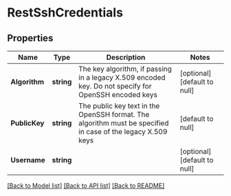# RestSshCredentials

## Properties
Name | Type | Description | Notes
------------ | ------------- | ------------- | -------------
**Algorithm** | **string** | The key algorithm, if passing in a legacy X.509 encoded key. Do not specify for OpenSSH encoded keys | [optional] [default to null]
**PublicKey** | **string** | The public key text in the OpenSSH format. The algorithm must be specified in case of the legacy X.509 keys | [default to null]
**Username** | **string** |  | [optional] [default to null]

[[Back to Model list]](../README.md#documentation-for-models) [[Back to API list]](../README.md#documentation-for-api-endpoints) [[Back to README]](../README.md)

